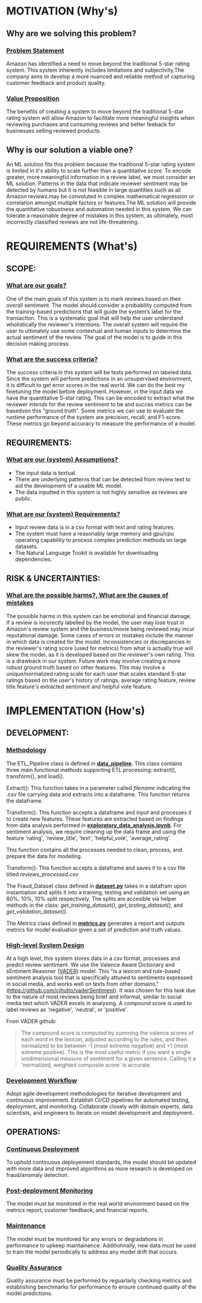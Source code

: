 # MOTIVATION (Why's)
## **Why are we solving this problem?**

### <u>Problem Statement</u>

Amazon has identified a need to move beyond the traditional 5-star rating system. This system inherently includes limitations and subjectivity.The company aims to develop a more nuanced and reliable method of capturing customer feedback and product quality. 

### <u>Value Proposition</u>

The benefits of creating a system to move beyond the traditional 5-star rating system will allow Amazon to facilitate more meaningful insights when reviewing purchases and consuming reviews and better feeback for businesses selling reviewed products. 

## **Why is our solution a viable one?**

An ML solution fits this problem because the traditional 5-star rating system is limited in it's ability to scale further than a quantitative score. To encode greater, more meaningful information in a review label, we must consider an ML solution. Patterns in the data that indicate reviewer sentiment may be detected by humans but it is not feasible in large quantities such as all Amazon reviews.may be convoluted in complex mathematical regression or correlation amongst multiple factors or features.The ML solution will provide the quantitative robustness and automation needed in this system. We can tolerate a reasonable degree of mistakes in this system, as ultimately, most incorrectly classified reviews are not life-threatening. 
 
# REQUIREMENTS (What's)
## **SCOPE:**

### <u>What are our goals?</u>

One of the main goals of this system is to mark reviews based on their overall sentiment. The model should consider a probability computed from the training-based predictions that will guide the system’s label for the transaction. This is a systematic goal that will help the user understand wholistically the reviewer's intentions. The overall system will require the user to ultimately use some contextual and human inputs to determine the actual sentiment of the review. The goal of the model is to guide in this decision making process.
 
### <u>What are the success criteria?</u>

The success criteria in this system will be tests performed on labeled data. Since the system will perform predictions in an unsupervised environment, it is difficult to get error scores in the real world. We can do the best my finetuning the model before deployment. However, in the input data we have the quantitative 5-star rating. This can be encoded to extract what the reviewer *intends* for the review sentiment to be and succes metrics can be basedvon this "ground truth". Some metrics we can use to evaluate the runtime performance of the system are precision, recall, and F1-score. These metrics go beyond accuracy to measure the performance of a model.
 
## **REQUIREMENTS:**

### <u>What are our (system) Assumptions?</u>
- The input data is textual.
- There are underlying patterns that can be detected from review text to aid the development of a usable ML model.
- The data inputted in this system is not highly sensitive as reviews are public. 
 
### <u>What are our (system) Requirements?</u>
- Input review data is in a csv format with text and rating features.
- The system must have a reasonably large memory and gpu/cpu operating capability to process complex prediction methods on large datasets.
- The Natural Language Tookit is available for downloading dependencies.
 
## **RISK & UNCERTAINTIES:**

### <u>What are the possible harms?, What are the causes of mistakes</u>

The possible harms in this system can be emotional and financial damage. If a review is incorectly labelled by the model, the user may lose trust in Amazon's review system and the business/movie being reviewed may incur reputational damage. 
Some cases of errors or mistakes include the manner in which data is created for the model. Inconsistencies or discrepancies in the reviewer's rating score (used for metrics) from what is actually true will skew the model, as it is developed based on the reviewer's own rating. This is a drawback in our system. Future work may involve creating a more robust ground truth based on other features. This may involve a unique/normalized rating scale for each user that scales standard 5-star ratings based on the user's history of ratings, average rating feature, review title feature's extracted sentiment and helpful vote feature.
 
# IMPLEMENTATION (How's)
## **DEVELOPMENT:**
### <u>Methodology</u>
The ETL_Pipeline class is defined in **[data_pipeline](./data_pipeline.py)**. This class contains three main functional methods supporting ETL processing: extract(), transform(), and load().

Extract(): This function takes in a parameter called *filename* indicating the .csv file carrying data and extracts into a dataframe. This function returns the dataframe.

Transform(): This function accepts a dataframe and input and processes it to create new features. These features are extracted based on findings from data analysis performed in **[exploratory_data_analysis.ipynb](analysis/exploratory_data_analysis.ipynb)**. For sentiment analysis, we require cleaning up the data frame and using the feature 'rating', 'review_title', 'text', 'helpful_vote', 'average_rating'.

This function contains all the processes needed to clean, process, and prepare the data for modeling.

Transform(): This function accepts a dataframe and saves it to a csv file titled *reviews_processed.csv*

The Fraud_Dataset class defined in **[dataset.py](./dataset.py)** takes in a datafram upon instantiation and splits it into a training, testing and validation set using an 80%, 10%, 10% split respectively. The splits are accesible via helper methods in the class: *get_training_dataset()*, *get_testing_dataset()*, and *get_validation_dataset()*.

The Metrics class defined in **[metrics.py](metrics.py)** generates a report and outputs metrics for model evaluation given a set of prediction and truth values. 


### <u>High-level System Design</u>

At a high level, this system stores data in a csv format, processes and predict review sentiment. We use the Valence Aware Dictionary and sEntiment Reasoner ([VADER](https://github.com/cjhutto/vaderSentiment)) model. This "is a lexicon and rule-based sentiment analysis tool that is specifically attuned to sentiments expressed in social media, and works well on texts from other domains." (https://github.com/cjhutto/vaderSentiment). It was chosen for this task due to the nature of most reviews being brief and informal, similar to social media text which VADER excels in analysing. A *compound* score is used to label reviews as 'negative', 'neutral', or 'positive'.

From VADER github:
> The compound score is computed by summing the valence scores of each word in the lexicon, adjusted according to the rules, and then normalized to be between -1 (most extreme negative) and +1 (most extreme positive). This is the most useful metric if you want a single unidimensional measure of sentiment for a given sentence. Calling it a 'normalized, weighted composite score' is accurate.


### <u>Development Workflow</u>

Adopt agile development methodologies for iterative development and continuous improvement.
Establish CI/CD pipelines for automated testing, deployment, and monitoring.
Collaborate closely with domain experts, data scientists, and engineers to iterate on model development and deployment.


## **OPERATIONS:**
### <u>Continuous Deployment</u>
To uphold continuous deployement standards, the model should be updated with more data and improved algorithms as more research is developed on fraud/anomaly detection.

### <u>Post-deployment Monitoring</u>
The model must be monitored in the real world environment based on the metrics report, customer feedback, and financial reports. 
 
### <u>Maintenance</u>
The model must be monitored for any errors or degradations in performance to upkeep maintainence. Additiohnally, new data must be used to train the model periodically to address any model drift that occurs.
 
### <u>Quality Assurance</u>
Quality assurance must be performed by reguarlarly checking metrics and establishing benchmarks for performance to ensure continued quality of the model predictions.
